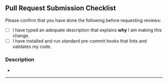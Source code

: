 <!--
# Pull Request Instructions

* PR titles should follow https://www.conventionalcommits.org.

-->

## Pull Request Submission Checklist

Please confirm that you have done the following before requesting reviews:

- [ ] I have typed an adequate description that explains **why** I am making this change.
- [ ] I have installed and run standard pre-commit hooks that lints and validates my code.

### Description

* <!-- WRITE A SHORT DESCRIPTION OF CHANGES -->

---
